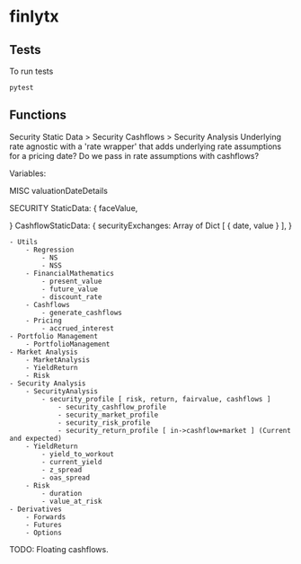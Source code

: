 # finlytx

## Tests
To run tests
```
pytest
```

## Functions

Security Static Data > Security Cashflows > Security Analysis
Underlying rate agnostic with a 'rate wrapper' that adds underlying rate assumptions for a pricing date?
Do we pass in rate assumptions with cashflows?

Variables:

MISC
valuationDateDetails

SECURITY
StaticData: {
    faceValue,

}
CashflowStaticData: {
    securityExchanges: Array of Dict [
        {
            date,
            value
        }
    ],
}

    - Utils
        - Regression
            - NS
            - NSS
        - FinancialMathematics
            - present_value
            - future_value
            - discount_rate
        - Cashflows
            - generate_cashflows
        - Pricing
            - accrued_interest
    - Portfolio Management
        - PortfolioManagement
    - Market Analysis
        - MarketAnalysis
        - YieldReturn
        - Risk
    - Security Analysis
        - SecurityAnalysis
            - security_profile [ risk, return, fairvalue, cashflows ]
                - security_cashflow_profile
                - security_market_profile
                - security_risk_profile
                - security_return_profile [ in->cashflow+market ] (Current and expected)              
        - YieldReturn
            - yield_to_workout
            - current_yield
            - z_spread
            - oas_spread
        - Risk
            - duration
            - value_at_risk
    - Derivatives
        - Forwards
        - Futures
        - Options

TODO: Floating cashflows.
